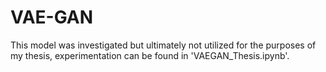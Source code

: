 # VAE-GAN

This model was investigated but ultimately not utilized for the purposes of my thesis, experimentation can be found in 'VAEGAN_Thesis.ipynb'. 
